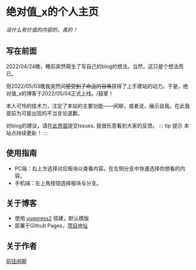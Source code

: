 <!-- ---
home: true
heroImage: /image/logo.jpg
--- -->
# 绝对值_x的个人主页
###### 没什么有价值的内容的，真的！
## 写在前面
2022/04/24晚，睡前突然萌生了写自己的blog的想法。当然，这只是个想法而已。

但2022/05/03晚我突然间~~感受到了命运的召唤~~获得了上手建站的动力。于是，绝对值_x的博客于2022/05/04正式上线。/鼓掌！

本人可怜的技术力，注定了本站的主要功能——闲聊，或者说，展示自我。在此我提前为可能出现的不当言论道歉。

对blog的建议，请在[此界面](https://github.com/lxl66566/lxl66566.github.io/issues)提交Issues. 我很乐意看到大家的反馈。
::: tip 提示
本站点持续更新！
:::
## 使用指南
* PC端：右上方选择对应板块以查看内容。在左侧分支中快速选择你想看的内容。
* 手机端：左上角按钮选择板块与分支。
## 关于博客
* 使用 [vuepress2](https://v2.vuepress.vuejs.org/zh/) 搭建，默认模版
* 部署于Github Pages，[项目地址](https://github.com/lxl66566/lxl66566.github.io)
## 关于作者
[前往闲聊](./gossip.md#关于作者)